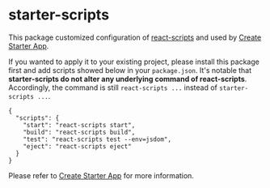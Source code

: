 # starter-scripts

This package customized configuration of [react-scripts](https://www.npmjs.com/package/react-scripts) and used by [Create Starter App](https://github.com/chungchiehlun/create-starter-app).

If you wanted to apply it to your existing project, please install this package first and add scripts showed below in your `package.json`. It's notable that **starter-scripts do not alter any underlying command of react-scripts**. Accordingly, the command is still `react-scripts ...` instead of `starter-scripts ...`.

```
{
  "scripts": {
    "start": "react-scripts start",
    "build": "react-scripts build",
    "test": "react-scripts test --env=jsdom",
    "eject": "react-scripts eject"
  }
}
```

Please refer to [Create Starter App](https://github.com/chungchiehlun/create-starter-app) for more information.
